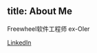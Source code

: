 title: About Me
---
Freewheel软件工程师 ex-OIer

[LinkedIn](http://www.linkedin.com/profile/preview?locale=en_US&trk=prof-0-sb-preview-primary-button)